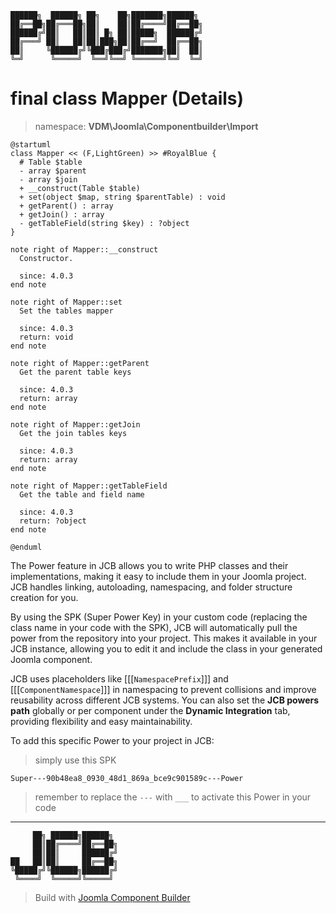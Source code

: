 ```
██████╗  ██████╗ ██╗    ██╗███████╗██████╗
██╔══██╗██╔═══██╗██║    ██║██╔════╝██╔══██╗
██████╔╝██║   ██║██║ █╗ ██║█████╗  ██████╔╝
██╔═══╝ ██║   ██║██║███╗██║██╔══╝  ██╔══██╗
██║     ╚██████╔╝╚███╔███╔╝███████╗██║  ██║
╚═╝      ╚═════╝  ╚══╝╚══╝ ╚══════╝╚═╝  ╚═╝
```
# final class Mapper (Details)
> namespace: **VDM\Joomla\Componentbuilder\Import**

```uml
@startuml
class Mapper << (F,LightGreen) >> #RoyalBlue {
  # Table $table
  - array $parent
  - array $join
  + __construct(Table $table)
  + set(object $map, string $parentTable) : void
  + getParent() : array
  + getJoin() : array
  - getTableField(string $key) : ?object
}

note right of Mapper::__construct
  Constructor.

  since: 4.0.3
end note

note right of Mapper::set
  Set the tables mapper

  since: 4.0.3
  return: void
end note

note right of Mapper::getParent
  Get the parent table keys

  since: 4.0.3
  return: array
end note

note right of Mapper::getJoin
  Get the join tables keys

  since: 4.0.3
  return: array
end note

note right of Mapper::getTableField
  Get the table and field name

  since: 4.0.3
  return: ?object
end note
 
@enduml
```

The Power feature in JCB allows you to write PHP classes and their implementations, making it easy to include them in your Joomla project. JCB handles linking, autoloading, namespacing, and folder structure creation for you.

By using the SPK (Super Power Key) in your custom code (replacing the class name in your code with the SPK), JCB will automatically pull the power from the repository into your project. This makes it available in your JCB instance, allowing you to edit it and include the class in your generated Joomla component.

JCB uses placeholders like [[[`NamespacePrefix`]]] and [[[`ComponentNamespace`]]] in namespacing to prevent collisions and improve reusability across different JCB systems. You can also set the **JCB powers path** globally or per component under the **Dynamic Integration** tab, providing flexibility and easy maintainability.

To add this specific Power to your project in JCB:

> simply use this SPK
```
Super---90b48ea8_0930_48d1_869a_bce9c901589c---Power
```
> remember to replace the `---` with `___` to activate this Power in your code

---
```
     ██╗ ██████╗██████╗
     ██║██╔════╝██╔══██╗
     ██║██║     ██████╔╝
██   ██║██║     ██╔══██╗
╚█████╔╝╚██████╗██████╔╝
 ╚════╝  ╚═════╝╚═════╝
```
> Build with [Joomla Component Builder](https://git.vdm.dev/joomla/Component-Builder)

